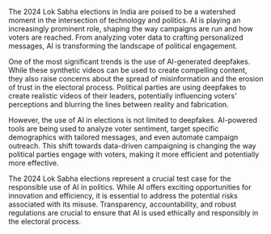 The 2024 Lok Sabha elections in India are poised to be a watershed moment in the intersection of technology and politics.  AI is playing an increasingly prominent role, shaping the way campaigns are run and how voters are reached.  From analyzing voter data to crafting personalized messages, AI is transforming the landscape of political engagement. 

One of the most significant trends is the use of AI-generated deepfakes. While these synthetic videos can be used to create compelling content, they also raise concerns about the spread of misinformation and the erosion of trust in the electoral process.  Political parties are using deepfakes to create realistic videos of their leaders, potentially influencing voters' perceptions and blurring the lines between reality and fabrication. 

However, the use of AI in elections is not limited to deepfakes.  AI-powered tools are being used to analyze voter sentiment, target specific demographics with tailored messages, and even automate campaign outreach.  This shift towards data-driven campaigning is changing the way political parties engage with voters, making it more efficient and potentially more effective.

The 2024 Lok Sabha elections represent a crucial test case for the responsible use of AI in politics.  While AI offers exciting opportunities for innovation and efficiency, it is essential to address the potential risks associated with its misuse.  Transparency, accountability, and robust regulations are crucial to ensure that AI is used ethically and responsibly in the electoral process.